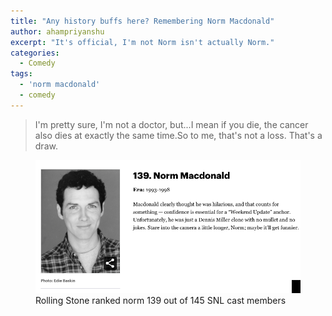 ```yaml
---
title: "Any history buffs here? Remembering Norm Macdonald"
author: ahampriyanshu
excerpt: "It's official, I'm not Norm isn't actually Norm."
categories:
  - Comedy
tags:
  - 'norm macdonald'
  - comedy
---
```


> I'm pretty sure, I'm not a doctor, but...I mean if you die, the cancer also dies at exactly  the same time.So to me, that's not a loss. That's a draw.

<figure class="align-center">
  <img src="https://github.com/ahampriyanshu/meta/blob/main/blog/norm.png?raw=true" alt="norm">
  <figcaption>Rolling Stone ranked norm 139 out of 145 SNL cast members</figcaption>
</figure>